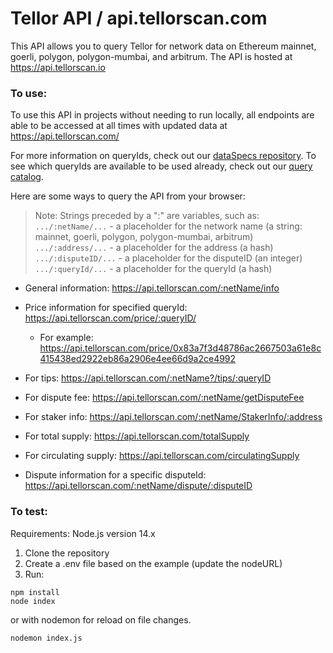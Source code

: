 # Tellor API / api.tellorscan.com
This API allows you to query Tellor for network data on Ethereum mainnet, goerli, polygon, polygon-mumbai, and arbitrum. The API is hosted at https://api.tellorscan.io

### To use:

To use this API in projects without needing to run locally, all endpoints are able to be accessed at all times with updated data at https://api.tellorscan.com/

For more information on queryIds, check out our [dataSpecs repository](https://github.com/tellor-io/dataSpecs). To see which queryIds are available to be used already, check out our [query catalog](https://github.com/tellor-io/dataSpecs/blob/main/types).

Here are some ways to query the API from your browser:
 >Note: Strings preceded by a ":" are variables, such as:<br/>
 `.../:netName/...` - a placeholder for the network name (a string: mainnet, goerli, polygon, polygon-mumbai, arbitrum) <br/>
`.../:address/...` - a placeholder for the address (a hash) <br/>
`.../:disputeID/...` - a placeholder for the disputeID (an integer)
`.../:queryId/...` - a placeholder for the queryId (a hash)

* General information:		https://api.tellorscan.com/:netName/info
* Price information for specified queryId: https://api.tellorscan.com/price/:queryID/
    * For example: https://api.tellorscan.com/price/0x83a7f3d48786ac2667503a61e8c415438ed2922eb86a2906e4ee66d9a2ce4992
    
* For tips: https://api.tellorscan.com/:netName?/tips/:queryID
* For dispute fee: https://api.tellorscan.com/:netName/getDisputeFee
* For staker info: https://api.tellorscan.com/:netName/StakerInfo/:address
* For total supply: https://api.tellorscan.com/totalSupply
* For circulating supply: https://api.tellorscan.com/circulatingSupply
* Dispute information for a specific disputeId:  https://api.tellorscan.com/:netName/dispute/:disputeID

### To test:

Requirements: Node.js version 14.x

1. Clone the repository
2. Create a .env file based on the example (update the nodeURL)
3. Run:

```node
npm install
node index
```
or with nodemon for reload on file changes.
```
nodemon index.js
```


